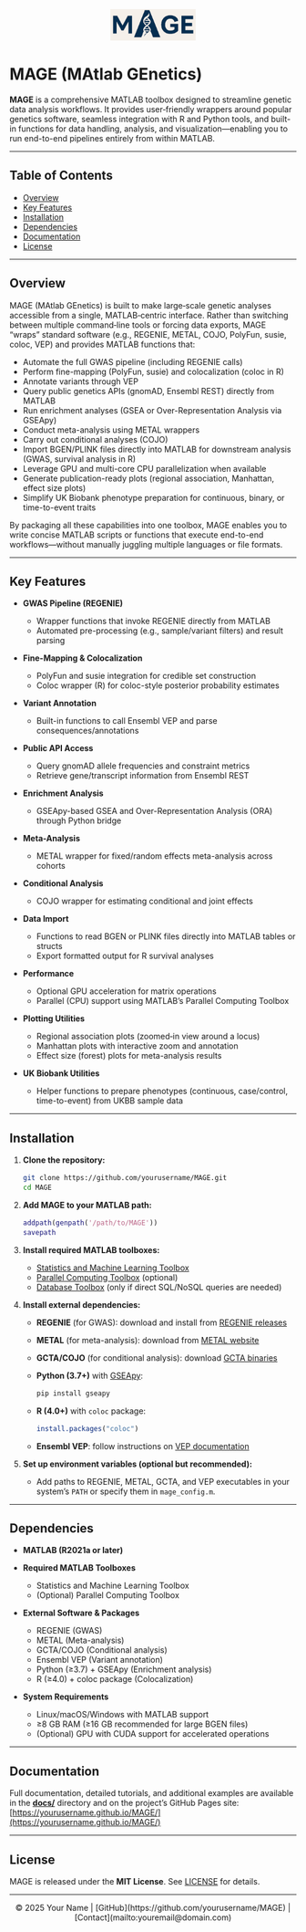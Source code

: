 <p align="center">
  <img src="docs/image/logo.png" alt="MAGE Logo" width="150"/>
</p>

# MAGE (MAtlab GEnetics)

**MAGE** is a comprehensive MATLAB toolbox designed to streamline genetic data analysis workflows. It provides user‐friendly wrappers around popular genetics software, seamless integration with R and Python tools, and built-in functions for data handling, analysis, and visualization—enabling you to run end-to-end pipelines entirely from within MATLAB.

---

## Table of Contents

* [Overview](#overview)
* [Key Features](#key-features)
* [Installation](#installation)
* [Dependencies](#dependencies)
* [Documentation](#documentation)
* [License](#license)

---

## Overview

MAGE (MAtlab GEnetics) is built to make large‐scale genetic analyses accessible from a single, MATLAB‐centric interface. Rather than switching between multiple command‐line tools or forcing data exports, MAGE “wraps” standard software (e.g., REGENIE, METAL, COJO, PolyFun, susie, coloc, VEP) and provides MATLAB functions that:

* Automate the full GWAS pipeline (including REGENIE calls)
* Perform fine-mapping (PolyFun, susie) and colocalization (coloc in R)
* Annotate variants through VEP
* Query public genetics APIs (gnomAD, Ensembl REST) directly from MATLAB
* Run enrichment analyses (GSEA or Over-Representation Analysis via GSEApy)
* Conduct meta-analysis using METAL wrappers
* Carry out conditional analyses (COJO)
* Import BGEN/PLINK files directly into MATLAB for downstream analysis (GWAS, survival analysis in R)
* Leverage GPU and multi-core CPU parallelization when available
* Generate publication-ready plots (regional association, Manhattan, effect size plots)
* Simplify UK Biobank phenotype preparation for continuous, binary, or time-to-event traits

By packaging all these capabilities into one toolbox, MAGE enables you to write concise MATLAB scripts or functions that execute end-to-end workflows—without manually juggling multiple languages or file formats.

---

## Key Features

* **GWAS Pipeline (REGENIE)**

  * Wrapper functions that invoke REGENIE directly from MATLAB
  * Automated pre-processing (e.g., sample/variant filters) and result parsing

* **Fine-Mapping & Colocalization**

  * PolyFun and susie integration for credible set construction
  * Coloc wrapper (R) for coloc-style posterior probability estimates

* **Variant Annotation**

  * Built-in functions to call Ensembl VEP and parse consequences/annotations

* **Public API Access**

  * Query gnomAD allele frequencies and constraint metrics
  * Retrieve gene/transcript information from Ensembl REST

* **Enrichment Analysis**

  * GSEApy-based GSEA and Over-Representation Analysis (ORA) through Python bridge

* **Meta-Analysis**

  * METAL wrapper for fixed/random effects meta-analysis across cohorts

* **Conditional Analysis**

  * COJO wrapper for estimating conditional and joint effects

* **Data Import**

  * Functions to read BGEN or PLINK files directly into MATLAB tables or structs
  * Export formatted output for R survival analyses

* **Performance**

  * Optional GPU acceleration for matrix operations
  * Parallel (CPU) support using MATLAB’s Parallel Computing Toolbox

* **Plotting Utilities**

  * Regional association plots (zoomed‐in view around a locus)
  * Manhattan plots with interactive zoom and annotation
  * Effect size (forest) plots for meta-analysis results

* **UK Biobank Utilities**

  * Helper functions to prepare phenotypes (continuous, case/control, time-to-event) from UKBB sample data

---

## Installation

1. **Clone the repository:**

   ```bash
   git clone https://github.com/yourusername/MAGE.git
   cd MAGE
   ```

2. **Add MAGE to your MATLAB path:**

   ```matlab
   addpath(genpath('/path/to/MAGE'))
   savepath
   ```

3. **Install required MATLAB toolboxes:**

   * [Statistics and Machine Learning Toolbox](https://www.mathworks.com/products/statistics.html)
   * [Parallel Computing Toolbox](https://www.mathworks.com/products/parallel-computing.html) (optional)
   * [Database Toolbox](https://www.mathworks.com/products/database.html) (only if direct SQL/NoSQL queries are needed)

4. **Install external dependencies:**

   * **REGENIE** (for GWAS): download and install from [REGENIE releases](https://github.com/rgcgithub/regenie/releases)
   * **METAL** (for meta-analysis): download from [METAL website](http://csg.sph.umich.edu/abecasis/Metal/)
   * **GCTA/COJO** (for conditional analysis): download [GCTA binaries](http://cnsgenomics.com/software/gcta/)
   * **Python (3.7+)** with [GSEApy](https://gseapy.readthedocs.io):

     ```bash
     pip install gseapy
     ```
   * **R (4.0+)** with `coloc` package:

     ```r
     install.packages("coloc")
     ```
   * **Ensembl VEP**: follow instructions on [VEP documentation](https://www.ensembl.org/info/docs/tools/vep/index.html)

5. **Set up environment variables (optional but recommended):**

   * Add paths to REGENIE, METAL, GCTA, and VEP executables in your system’s `PATH` or specify them in `mage_config.m`.

---

## Dependencies

* **MATLAB (R2021a or later)**
* **Required MATLAB Toolboxes**

  * Statistics and Machine Learning Toolbox
  * (Optional) Parallel Computing Toolbox
* **External Software & Packages**

  * REGENIE (GWAS)
  * METAL (Meta-analysis)
  * GCTA/COJO (Conditional analysis)
  * Ensembl VEP (Variant annotation)
  * Python (≥3.7) + GSEApy (Enrichment analysis)
  * R (≥4.0) + coloc package (Colocalization)
* **System Requirements**

  * Linux/macOS/Windows with MATLAB support
  * ≥8 GB RAM (≥16 GB recommended for large BGEN files)
  * (Optional) GPU with CUDA support for accelerated operations

---

## Documentation

Full documentation, detailed tutorials, and additional examples are available in the [**docs/**](docs/) directory and on the project’s GitHub Pages site:
[https://yourusername.github.io/MAGE/](https://yourusername.github.io/MAGE/)

---

## License

MAGE is released under the **MIT License**. See [LICENSE](LICENSE) for details.

---

<p align="center">
  &copy; 2025 Your Name | [GitHub](https://github.com/yourusername/MAGE) | [Contact](mailto:youremail@domain.com)
</p>
